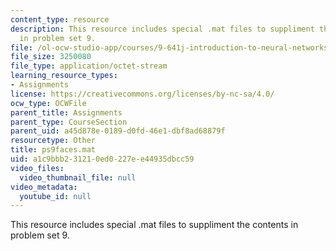 ```yaml
---
content_type: resource
description: This resource includes special .mat files to suppliment the contents
  in problem set 9.
file: /ol-ocw-studio-app/courses/9-641j-introduction-to-neural-networks-spring-2005/a1c9bbb231210ed0227ee44935dbcc59_ps9faces.mat
file_size: 3250080
file_type: application/octet-stream
learning_resource_types:
- Assignments
license: https://creativecommons.org/licenses/by-nc-sa/4.0/
ocw_type: OCWFile
parent_title: Assignments
parent_type: CourseSection
parent_uid: a45d878e-0189-d0fd-46e1-dbf8ad68879f
resourcetype: Other
title: ps9faces.mat
uid: a1c9bbb2-3121-0ed0-227e-e44935dbcc59
video_files:
  video_thumbnail_file: null
video_metadata:
  youtube_id: null
---
```

This resource includes special .mat files to suppliment the contents in problem set 9.